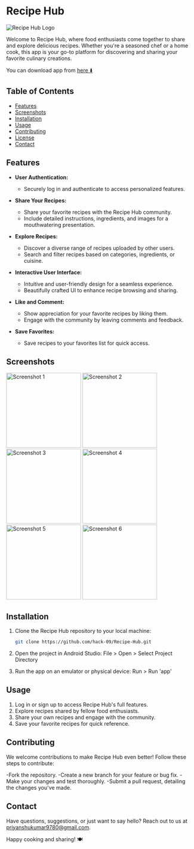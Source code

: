 # Recipe Hub

![Recipe Hub Logo](https://github.com/hack-09/Recipe-Hub/assets/121863049/8c3b867c-9f25-4c05-bc43-5693806bb19a)

Welcome to Recipe Hub, where food enthusiasts come together to share and explore delicious recipes. Whether you're a seasoned chef or a home cook, this app is your go-to platform for discovering and sharing your favorite culinary creations.

You can download app from [here ⬇️](https://github.com/hack-09/Recipe-Hub/raw/main/app-release.apk)
## Table of Contents

- [Features](#features)
- [Screenshots](#screenshots)
- [Installation](#installation)
- [Usage](#usage)
- [Contributing](#contributing)
- [License](#license)
- [Contact](#contact)

## Features

- **User Authentication:**
  - Securely log in and authenticate to access personalized features.

- **Share Your Recipes:**
  - Share your favorite recipes with the Recipe Hub community.
  - Include detailed instructions, ingredients, and images for a mouthwatering presentation.

- **Explore Recipes:**
  - Discover a diverse range of recipes uploaded by other users.
  - Search and filter recipes based on categories, ingredients, or cuisine.

- **Interactive User Interface:**
  - Intuitive and user-friendly design for a seamless experience.
  - Beautifully crafted UI to enhance recipe browsing and sharing.

- **Like and Comment:**
  - Show appreciation for your favorite recipes by liking them.
  - Engage with the community by leaving comments and feedback.

- **Save Favorites:**
  - Save recipes to your favorites list for quick access.

## Screenshots

<img src="https://github.com/hack-09/Recipe-Hub/assets/121863049/ce43f2dc-e801-4ef7-a223-0d08a6fcdf4c" alt="Screenshot 1" width="200"/> 
<img src="https://github.com/hack-09/Recipe-Hub/assets/121863049/f5536e20-aad3-42ff-af0f-6fef1a9d691b" alt="Screenshot 2" width="200"/> 
<img src="https://github.com/hack-09/Recipe-Hub/assets/121863049/cd04ed99-ba44-4821-bd7d-321c2274ed8b" alt="Screenshot 3" width="200"/> 
<img src="https://github.com/hack-09/Recipe-Hub/assets/121863049/966f5dbf-a5e4-435f-94c2-bd90dbd54ff7" alt="Screenshot 4" width="200"/> 
<img src="https://github.com/hack-09/Recipe-Hub/assets/121863049/da435f99-5086-4b90-9fa3-7d3492dda2ad" alt="Screenshot 5" width="200"/> 
<img src="https://github.com/hack-09/Recipe-Hub/assets/121863049/a4fd2e06-02aa-40fa-addc-eaec75f0776c" alt="Screenshot 6" width="200"/>

## Installation

1. Clone the Recipe Hub repository to your local machine:

   ```bash
   git clone https://github.com/hack-09/Recipe-Hub.git
   
2. Open the project in Android Studio:
   File > Open > Select Project Directory

3. Run the app on an emulator or physical device:
   Run > Run 'app'

## Usage

1. Log in or sign up to access Recipe Hub's full features.
2. Explore recipes shared by fellow food enthusiasts.
3. Share your own recipes and engage with the community.
4. Save your favorite recipes for quick reference.

## Contributing
We welcome contributions to make Recipe Hub even better! Follow these steps to contribute:

-Fork the repository.
-Create a new branch for your feature or bug fix.
-Make your changes and test thoroughly.
-Submit a pull request, detailing the changes you've made.

## Contact
Have questions, suggestions, or just want to say hello? Reach out to us at priyanshukumar9780@gmail.com.

Happy cooking and sharing! 🍽️
